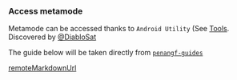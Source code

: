 ### Access metamode

Metamode can be accessed thanks to `Android Utility` (See [Tools](../dev/tools.md).<br/>
Discovered by [@DiabloSat](https://github.com/progzone122)

The guide below will be taken directly from [`penangf-guides`](https://github.com/moto-penangf/penangf-guides)

[remoteMarkdownUrl](https://raw.githubusercontent.com/moto-penangf/penangf-guides/refs/heads/main/meta_mode.md)